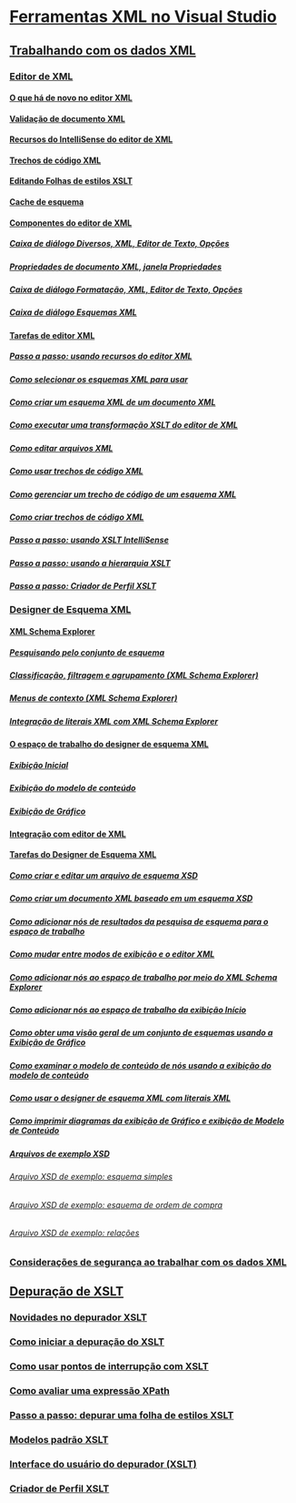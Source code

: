# [Ferramentas XML no Visual Studio](xml-tools-in-visual-studio.md)
## [Trabalhando com os dados XML](working-with-xml-data.md)
### [Editor de XML](xml-editor.md)
#### [O que há de novo no editor XML](what-s-new-in-the-xml-editor.md)
#### [Validação de documento XML](xml-document-validation.md)
#### [Recursos do IntelliSense do editor de XML](xml-editor-intellisense-features.md)
#### [Trechos de código XML](xml-snippets.md)
#### [Editando Folhas de estilos XSLT](editing-xslt-style-sheets.md)
#### [Cache de esquema](schema-cache.md)
#### [Componentes do editor de XML](xml-editor-components.md)
##### [Caixa de diálogo Diversos, XML, Editor de Texto, Opções](miscellaneous-xml-text-editor-options-dialog-box.md)
##### [Propriedades de documento XML, janela Propriedades](xml-document-properties-properties-window.md)
##### [Caixa de diálogo Formatação, XML, Editor de Texto, Opções](formatting-xml-text-editor-options-dialog-box.md)
##### [Caixa de diálogo Esquemas XML](xml-schemas-dialog-box.md)
#### [Tarefas de editor XML](xml-editor-tasks.md)
##### [Passo a passo: usando recursos do editor XML](walkthrough-using-xml-editor-features.md)
##### [Como selecionar os esquemas XML para usar](how-to-select-the-xml-schemas-to-use.md)
##### [Como criar um esquema XML de um documento XML](how-to-create-an-xml-schema-from-an-xml-document.md)
##### [Como executar uma transformação XSLT do editor de XML](how-to-execute-an-xslt-transformation-from-the-xml-editor.md)
##### [Como editar arquivos XML](how-to-edit-xml-files.md)
##### [Como usar trechos de código XML](how-to-use-xml-snippets.md)
##### [Como gerenciar um trecho de código de um esquema XML](how-to-generate-an-xml-snippet-from-an-xml-schema.md)
##### [Como criar trechos de código XML](how-to-create-xml-snippets.md)
##### [Passo a passo: usando XSLT IntelliSense](walkthrough-using-xslt-intellisense.md)
##### [Passo a passo: usando a hierarquia XSLT](walkthrough-using-xslt-hierarchy.md)
##### [Passo a passo: Criador de Perfil XSLT](walkthrough-xslt-profiler.md)
### [Designer de Esquema XML](xml-schema-designer.md)
#### [XML Schema Explorer](xml-schema-explorer.md)
##### [Pesquisando pelo conjunto de esquema](searching-the-schema-set.md)
##### [Classificação, filtragem e agrupamento (XML Schema Explorer)](sorting-filtering-and-grouping-xml-schema-explorer.md)
##### [Menus de contexto (XML Schema Explorer)](context-menus-xml-schema-explorer.md)
##### [Integração de literais XML com XML Schema Explorer](integration-of-xml-literals-with-xml-schema-explorer.md)
#### [O espaço de trabalho do designer de esquema XML](xml-schema-designer-workspace.md)
##### [Exibição Inicial](start-view.md)
##### [Exibição do modelo de conteúdo](content-model-view.md)
##### [Exibição de Gráfico](graph-view.md)
#### [Integração com editor de XML](integration-with-xml-editor.md)
#### [Tarefas do Designer de Esquema XML](xml-schema-designer-tasks.md)
##### [Como criar e editar um arquivo de esquema XSD](how-to-create-and-edit-an-xsd-schema-file.md)
##### [Como criar um documento XML baseado em um esquema XSD](how-to-create-an-xml-document-based-on-an-xsd-schema.md)
##### [Como adicionar nós de resultados da pesquisa de esquema para o espaço de trabalho](how-to-add-schema-set-search-result-nodes-to-the-workspace.md)
##### [Como mudar entre modos de exibição e o editor XML](how-to-switch-between-views-and-the-xml-editor.md)
##### [Como adicionar nós ao espaço de trabalho por meio do XML Schema Explorer](how-to-add-nodes-to-the-workspace-from-the-xml-schema-explorer.md)
##### [Como adicionar nós ao espaço de trabalho da exibição Início](how-to-add-nodes-to-the-workspace-from-the-start-view.md)
##### [Como obter uma visão geral de um conjunto de esquemas usando a Exibição de Gráfico](how-to-get-an-overview-of-a-schema-set-using-the-graph-view.md)
##### [Como examinar o modelo de conteúdo de nós usando a exibição do modelo de conteúdo](how-to-examine-the-content-model-of-nodes-using-the-content-model-view.md)
##### [Como usar o designer de esquema XML com literais XML](how-to-use-the-xml-schema-designer-with-xml-literals.md)
##### [Como imprimir diagramas da exibição de Gráfico e exibição de Modelo de Conteúdo](how-to-print-diagrams-from-the-graph-view-and-the-content-model-view.md)
##### [Arquivos de exemplo XSD](sample-xsd-files.md)
###### [Arquivo XSD de exemplo: esquema simples](sample-xsd-file-simple-schema.md)
###### [Arquivo XSD de exemplo: esquema de ordem de compra](sample-xsd-file-purchase-order-schema.md)
###### [Arquivo XSD de exemplo: relações](sample-xsd-file-relationships.md)
### [Considerações de segurança ao trabalhar com os dados XML](security-considerations-when-working-with-xml-data.md)
## [Depuração de XSLT](debugging-xslt.md)
### [Novidades no depurador XSLT](what-s-new-in-the-xslt-debugger.md)
### [Como iniciar a depuração do XSLT](how-to-start-debugging-xslt.md)
### [Como usar pontos de interrupção com XSLT](how-to-use-breakpoints-with-xslt.md)
### [Como avaliar uma expressão XPath](how-to-evaluate-an-xpath-expression.md)
### [Passo a passo: depurar uma folha de estilos XSLT](walkthrough-debug-an-xslt-style-sheet.md)
### [Modelos padrão XSLT](xslt-default-templates.md)
### [Interface do usuário do depurador (XSLT)](debugger-user-interface-xslt.md)
### [Criador de Perfil XSLT](xslt-profiler.md)
